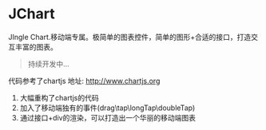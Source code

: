 JChart
======

JIngle Chart.移动端专属。极简单的图表控件，简单的图形+合适的接口，打造交互丰富的图表。

> 持续开发中...

代码参考了chartjs
地址: http://www.chartjs.org

1. 大幅重构了chartjs的代码
2. 加入了移动端独有的事件(drag\tap\longTap\doubleTap)
3. 通过接口+div的渲染，可以打造出一个华丽的移动端图表